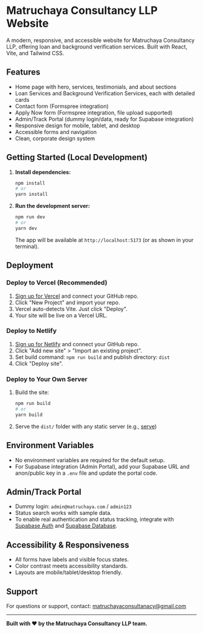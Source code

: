 # Matruchaya Consultancy LLP Website

A modern, responsive, and accessible website for Matruchaya Consultancy LLP, offering loan and background verification services. Built with React, Vite, and Tailwind CSS.

## Features
- Home page with hero, services, testimonials, and about sections
- Loan Services and Background Verification Services, each with detailed cards
- Contact form (Formspree integration)
- Apply Now form (Formspree integration, file upload supported)
- Admin/Track Portal (dummy login/data, ready for Supabase integration)
- Responsive design for mobile, tablet, and desktop
- Accessible forms and navigation
- Clean, corporate design system

## Getting Started (Local Development)

1. **Install dependencies:**
   ```bash
   npm install
   # or
   yarn install
   ```

2. **Run the development server:**
   ```bash
   npm run dev
   # or
   yarn dev
   ```
   The app will be available at `http://localhost:5173` (or as shown in your terminal).

## Deployment

### Deploy to Vercel (Recommended)
1. [Sign up for Vercel](https://vercel.com/) and connect your GitHub repo.
2. Click "New Project" and import your repo.
3. Vercel auto-detects Vite. Just click "Deploy".
4. Your site will be live on a Vercel URL.

### Deploy to Netlify
1. [Sign up for Netlify](https://netlify.com/) and connect your GitHub repo.
2. Click "Add new site" > "Import an existing project".
3. Set build command: `npm run build` and publish directory: `dist`
4. Click "Deploy site".

### Deploy to Your Own Server
1. Build the site:
   ```bash
   npm run build
   # or
   yarn build
   ```
2. Serve the `dist/` folder with any static server (e.g., [serve](https://www.npmjs.com/package/serve))

## Environment Variables
- No environment variables are required for the default setup.
- For Supabase integration (Admin Portal), add your Supabase URL and anon/public key in a `.env` file and update the portal code.

## Admin/Track Portal
- Dummy login: `admin@matruchaya.com` / `admin123`
- Status search works with sample data.
- To enable real authentication and status tracking, integrate with [Supabase Auth](https://supabase.com/docs/guides/auth) and [Supabase Database](https://supabase.com/docs/guides/database).

## Accessibility & Responsiveness
- All forms have labels and visible focus states.
- Color contrast meets accessibility standards.
- Layouts are mobile/tablet/desktop friendly.

## Support
For questions or support, contact: matruchayaconsultanacy@gmail.com

---

**Built with ❤️ by the Matruchaya Consultancy LLP team.**
